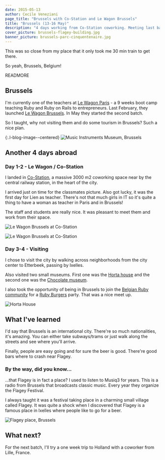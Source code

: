 ```yaml
---
date: 2015-05-13
author: Cecile Veneziani
page_title: "Brussels with Co-Station and Le Wagon Brussels"
title: "Brussels (13-16 May)"
description: "4 days working from Co-Station coworking. Meeting last batch of students from Le Wagon Brussels."
cover_picture: brussels-flagey-building.jpg
banner_picture: brussels-parc-cinquentenaire.jpg
---
```


This was so close from my place that it only took me 30 min train to get there.

So yeah, Brussels, Belgium!

READMORE

## Brussels

I'm currently one of the teachers at [Le Wagon Paris](http://lewagon.org/) - a 9 weeks boot camp teaching Ruby and Ruby on Rails to entrepreneurs. Last February, they launched [Le Wagon Brussels](http://lewagon.org/brussels). In May they started the second batch.

So I taught, why not visiting them and do some tourism in Brussels? Such a nice plan.

{:.l-blog-image--centered}
![Music Instruments Museum, Brussels](/assets/images/blog/articles/2015-05-13-brussels/brussels-music-instruments-museum.jpg)

## Another 4 days abroad

### Day 1-2 - Le Wagon / Co-Station

I landed in [Co-Station](http://www.co-station.com/), a massive 3000 m2 coworking space near by the central railway station, in the heart of the city.

I arrived just on time for the classmates picture. Also got lucky, it was the first day for Lien as teacher. There's not that much girls in IT so it's quite a thing to have a woman as teacher in Paris and in Brussels!

The staff and students are really nice. It was pleasant to meet them and work from their space.

![Le Wagon Brussels at Co-Station](/assets/images/blog/articles/2015-05-13-brussels/lewagon-brussels.jpg)

![Le Wagon Brussels at Co-Station](/assets/images/blog/articles/2015-05-13-brussels/lewagon-brussels-co-station.jpg)

### Day 3-4 - Visiting

I chose to visit the city by walking across neighborhoods from the city center to Etterbeek, passing by Ixelles.

Also visited two small museums. First one was the [Horta house](http://www.hortamuseum.be/) and the second one was the [Chocolate museum](http://choco-story-brussels.be/).

I also took the opportunity of being in Brussels to join the [Belgian Ruby community](http://brug.be/) for a [Ruby Burgers](http://rubyburgers.co/) party. That was a nice meet up.

![Horta House](/assets/images/blog/articles/2015-05-13-brussels/brussels-horta-house.jpg)

## What I've learned

I'd say that Brussels is an international city. There're so much nationalities, it's amazing. You can either take subways/trams or just walk along the streets and see where you'll arrive.

Finally, people are easy going and for sure the beer is good. There're good bars where to crash near Flagey.

### By the way, did you know...

...that Flagey is in fact a place? I used to listen to Musiq3 for years. This is a radio from Brussels that broadcasts classic music. Every year they organize the Flagey Festival.

I always taught it was a festival taking place in a charming small village called Flagey. It was quite a shock when I discovered that Flagey is a famous place in Ixelles where people like to go for a beer.

![Flagey place, Brussels](/assets/images/blog/articles/2015-05-13-brussels/brussels-flagey-place.jpg)

## What next?

For the next batch, I'll try a one week trip to Holland with a coworker from Lille, France.

